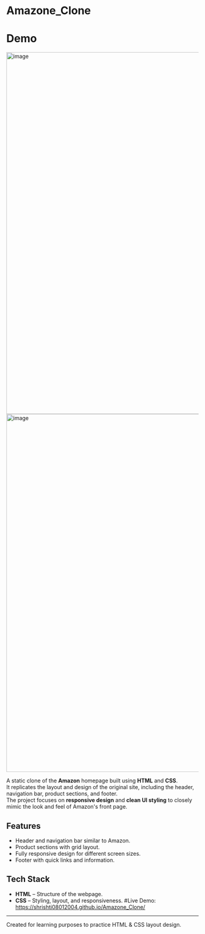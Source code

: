 # Amazone_Clone
# Demo
<img width="1919" height="947" alt="image" src="https://github.com/user-attachments/assets/9df44137-4d20-47b8-bea1-9c292557118f" />
<img width="1893" height="937" alt="image" src="https://github.com/user-attachments/assets/643a638c-976f-4984-8054-fbc0c119cc4f" />



A static clone of the **Amazon** homepage built using **HTML** and **CSS**.  
It replicates the layout and design of the original site, including the header, navigation bar, product sections, and footer.  
The project focuses on **responsive design** and **clean UI styling** to closely mimic the look and feel of Amazon's front page.

## Features
- Header and navigation bar similar to Amazon.
- Product sections with grid layout.
- Fully responsive design for different screen sizes.
- Footer with quick links and information.

## Tech Stack
- **HTML** – Structure of the webpage.
- **CSS** – Styling, layout, and responsiveness.
#Live Demo:  https://shrishti08012004.github.io/Amazone_Clone/
---
Created for learning purposes to practice HTML & CSS layout design.

